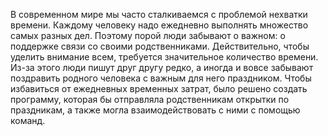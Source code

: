 В современном мире мы часто сталкиваемся с проблемой нехватки времени. Каждому человеку надо ежедневно выполнять множество самых разных дел. Поэтому порой люди забывают о важном: о поддержке связи со своими родственниками. Действительно, чтобы уделить внимание всем, требуется значительное количество времени. Из-за этого люди пишут друг другу редко, а иногда и вовсе забывают поздравить родного человека с важным для него праздником. Чтобы избавиться от ежедневных временных затрат, было решено создать программу, которая бы отправляла родственникам открытки по праздникам, а также могла взаимодействовать с ними с помощью команд. 
